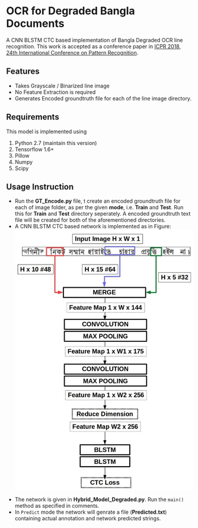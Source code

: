 # OCR for Degraded Bangla Documents
A CNN BLSTM CTC based implementation of Bangla Degraded OCR line recognition. This work is accepted as a conference paper in [ICPR 2018, 24th International Conference on Pattern Recognition](http://www.icpr2018.org/).
## Features
+ Takes Grayscale / Binarized line image
+ No Feature Extraction is required
+ Generates Encoded groundtruth file for each of the line image directory.
## Requirements
This model is implemented using
1. Python 2.7 (maintain this version)
2. Tensorflow 1.6+
3. Pillow
4. Numpy
5. Scipy
## Usage Instruction
* Run the **GT_Encode.py** file, t create an encoded groundtruth file for each of image folder, as per the given **mode**, i.e. **Train** and **Test**. Run this for **Train** and **Test** directory seperately. A encoded groundtruth text file will be created for both of the aforementioned directories.
* A CNN BLSTM CTC based network is implemented as in Figure:
![Model][model]

[model]: https://github.com/sha151196/Degraded_OCR/blob/master/Inception-ctc.jpg "Architecture"
* The network is given in **Hybrid_Model_Degraded.py**. Run the ```main()``` method as specified in comments.
* In ```Predict``` mode the network will genrate a file (**Predicted.txt**) containing actual annotation and network predicted strings.
